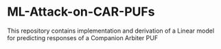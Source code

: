 # ML-Attack-on-CAR-PUFs
This repository contains implementation and derivation of a Linear model for predicting responses of a Companion Arbiter PUF
